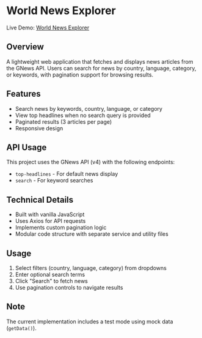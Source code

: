# World News Explorer
Live Demo: [World News Explorer](https://world-news-explorer.netlify.app/)

## Overview
A lightweight web application that fetches and displays news articles from the GNews API. Users can search for news by country, language, category, or keywords, with pagination support for browsing results.

## Features
- Search news by keywords, country, language, or category
- View top headlines when no search query is provided
- Paginated results (3 articles per page)
- Responsive design

## API Usage
This project uses the GNews API (v4) with the following endpoints:
- `top-headlines` - For default news display
- `search` - For keyword searches

## Technical Details
- Built with vanilla JavaScript
- Uses Axios for API requests
- Implements custom pagination logic
- Modular code structure with separate service and utility files

## Usage
1. Select filters (country, language, category) from dropdowns
2. Enter optional search terms
3. Click "Search" to fetch news
4. Use pagination controls to navigate results

## Note
The current implementation includes a test mode using mock data (`getData()`).
